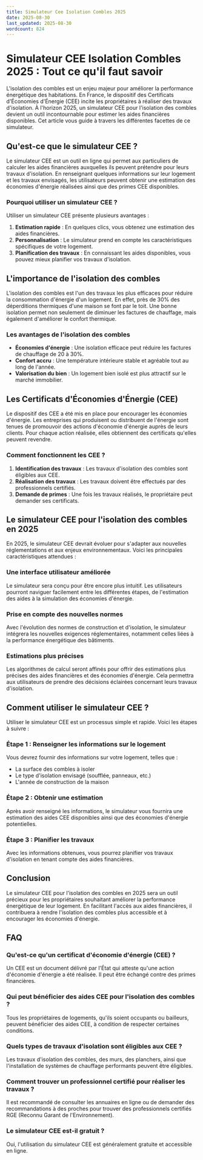 ```yaml
---
title: Simulateur Cee Isolation Combles 2025
date: 2025-08-30
last_updated: 2025-08-30
wordcount: 824
---
```


# Simulateur CEE Isolation Combles 2025 : Tout ce qu'il faut savoir

L'isolation des combles est un enjeu majeur pour améliorer la performance énergétique des habitations. En France, le dispositif des Certificats d'Économies d'Énergie (CEE) incite les propriétaires à réaliser des travaux d'isolation. À l'horizon 2025, un simulateur CEE pour l'isolation des combles devient un outil incontournable pour estimer les aides financières disponibles. Cet article vous guide à travers les différentes facettes de ce simulateur.

## Qu'est-ce que le simulateur CEE ?

Le simulateur CEE est un outil en ligne qui permet aux particuliers de calculer les aides financières auxquelles ils peuvent prétendre pour leurs travaux d'isolation. En renseignant quelques informations sur leur logement et les travaux envisagés, les utilisateurs peuvent obtenir une estimation des économies d'énergie réalisées ainsi que des primes CEE disponibles.

### Pourquoi utiliser un simulateur CEE ?

Utiliser un simulateur CEE présente plusieurs avantages :

1. **Estimation rapide** : En quelques clics, vous obtenez une estimation des aides financières.
2. **Personnalisation** : Le simulateur prend en compte les caractéristiques spécifiques de votre logement.
3. **Planification des travaux** : En connaissant les aides disponibles, vous pouvez mieux planifier vos travaux d'isolation.

## L'importance de l'isolation des combles

L'isolation des combles est l'un des travaux les plus efficaces pour réduire la consommation d'énergie d'un logement. En effet, près de 30% des déperditions thermiques d'une maison se font par le toit. Une bonne isolation permet non seulement de diminuer les factures de chauffage, mais également d'améliorer le confort thermique.

### Les avantages de l'isolation des combles

- **Économies d'énergie** : Une isolation efficace peut réduire les factures de chauffage de 20 à 30%.
- **Confort accru** : Une température intérieure stable et agréable tout au long de l'année.
- **Valorisation du bien** : Un logement bien isolé est plus attractif sur le marché immobilier.

## Les Certificats d'Économies d'Énergie (CEE)

Le dispositif des CEE a été mis en place pour encourager les économies d'énergie. Les entreprises qui produisent ou distribuent de l'énergie sont tenues de promouvoir des actions d'économie d'énergie auprès de leurs clients. Pour chaque action réalisée, elles obtiennent des certificats qu'elles peuvent revendre.

### Comment fonctionnent les CEE ?

1. **Identification des travaux** : Les travaux d'isolation des combles sont éligibles aux CEE.
2. **Réalisation des travaux** : Les travaux doivent être effectués par des professionnels certifiés.
3. **Demande de primes** : Une fois les travaux réalisés, le propriétaire peut demander ses certificats.

## Le simulateur CEE pour l'isolation des combles en 2025

En 2025, le simulateur CEE devrait évoluer pour s'adapter aux nouvelles réglementations et aux enjeux environnementaux. Voici les principales caractéristiques attendues :

### Une interface utilisateur améliorée

Le simulateur sera conçu pour être encore plus intuitif. Les utilisateurs pourront naviguer facilement entre les différentes étapes, de l'estimation des aides à la simulation des économies d'énergie.

### Prise en compte des nouvelles normes

Avec l'évolution des normes de construction et d'isolation, le simulateur intégrera les nouvelles exigences réglementaires, notamment celles liées à la performance énergétique des bâtiments.

### Estimations plus précises

Les algorithmes de calcul seront affinés pour offrir des estimations plus précises des aides financières et des économies d'énergie. Cela permettra aux utilisateurs de prendre des décisions éclairées concernant leurs travaux d'isolation.

## Comment utiliser le simulateur CEE ?

Utiliser le simulateur CEE est un processus simple et rapide. Voici les étapes à suivre :

### Étape 1 : Renseigner les informations sur le logement

Vous devrez fournir des informations sur votre logement, telles que :

- La surface des combles à isoler
- Le type d'isolation envisagé (soufflée, panneaux, etc.)
- L'année de construction de la maison

### Étape 2 : Obtenir une estimation

Après avoir renseigné les informations, le simulateur vous fournira une estimation des aides CEE disponibles ainsi que des économies d'énergie potentielles.

### Étape 3 : Planifier les travaux

Avec les informations obtenues, vous pourrez planifier vos travaux d'isolation en tenant compte des aides financières.

## Conclusion

Le simulateur CEE pour l'isolation des combles en 2025 sera un outil précieux pour les propriétaires souhaitant améliorer la performance énergétique de leur logement. En facilitant l'accès aux aides financières, il contribuera à rendre l'isolation des combles plus accessible et à encourager les économies d'énergie.

## FAQ

### Qu'est-ce qu'un certificat d'économie d'énergie (CEE) ?

Un CEE est un document délivré par l'État qui atteste qu'une action d'économie d'énergie a été réalisée. Il peut être échangé contre des primes financières.

### Qui peut bénéficier des aides CEE pour l'isolation des combles ?

Tous les propriétaires de logements, qu'ils soient occupants ou bailleurs, peuvent bénéficier des aides CEE, à condition de respecter certaines conditions.

### Quels types de travaux d'isolation sont éligibles aux CEE ?

Les travaux d'isolation des combles, des murs, des planchers, ainsi que l'installation de systèmes de chauffage performants peuvent être éligibles.

### Comment trouver un professionnel certifié pour réaliser les travaux ?

Il est recommandé de consulter les annuaires en ligne ou de demander des recommandations à des proches pour trouver des professionnels certifiés RGE (Reconnu Garant de l'Environnement).

### Le simulateur CEE est-il gratuit ?

Oui, l'utilisation du simulateur CEE est généralement gratuite et accessible en ligne.